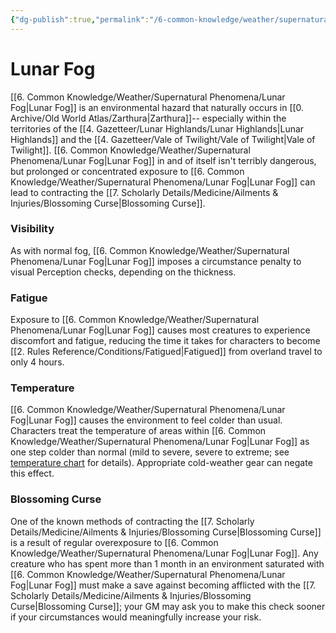 ```yaml
---
{"dg-publish":true,"permalink":"/6-common-knowledge/weather/supernatural-phenomena/lunar-fog/","noteIcon":""}
---
```


# Lunar Fog

[[6. Common Knowledge/Weather/Supernatural Phenomena/Lunar Fog\|Lunar Fog]] is an environmental hazard that naturally occurs in [[0. Archive/Old World Atlas/Zarthura\|Zarthura]]-- especially within the territories of the [[4. Gazetteer/Lunar Highlands/Lunar Highlands\|Lunar Highlands]] and the [[4. Gazetteer/Vale of Twilight/Vale of Twilight\|Vale of Twilight]]. [[6. Common Knowledge/Weather/Supernatural Phenomena/Lunar Fog\|Lunar Fog]] in and of itself isn't terribly dangerous, but prolonged or concentrated exposure to [[6. Common Knowledge/Weather/Supernatural Phenomena/Lunar Fog\|Lunar Fog]] can lead to contracting the [[7. Scholarly Details/Medicine/Ailments & Injuries/Blossoming Curse\|Blossoming Curse]]. 

### Visibility
As with normal fog, [[6. Common Knowledge/Weather/Supernatural Phenomena/Lunar Fog\|Lunar Fog]] imposes a circumstance penalty to visual Perception checks, depending on the thickness. 

### Fatigue 
Exposure to [[6. Common Knowledge/Weather/Supernatural Phenomena/Lunar Fog\|Lunar Fog]] causes most creatures to experience discomfort and fatigue, reducing the time it takes for characters to become [[2. Rules Reference/Conditions/Fatigued\|Fatigued]] from overland travel to only 4 hours. 

### Temperature 
[[6. Common Knowledge/Weather/Supernatural Phenomena/Lunar Fog\|Lunar Fog]] causes the environment to feel colder than usual. Characters treat the temperature of areas within [[6. Common Knowledge/Weather/Supernatural Phenomena/Lunar Fog\|Lunar Fog]] as one step colder than normal (mild to severe, severe to extreme; see [temperature chart](https://2e.aonprd.com/Rules.aspx?ID=2768) for details). Appropriate cold-weather gear can negate this effect. 

### Blossoming Curse
One of the known methods of contracting the [[7. Scholarly Details/Medicine/Ailments & Injuries/Blossoming Curse\|Blossoming Curse]] is a result of regular overexposure to [[6. Common Knowledge/Weather/Supernatural Phenomena/Lunar Fog\|Lunar Fog]]. Any creature who has spent more than 1 month in an environment saturated with [[6. Common Knowledge/Weather/Supernatural Phenomena/Lunar Fog\|Lunar Fog]] must make a save against becoming afflicted with the [[7. Scholarly Details/Medicine/Ailments & Injuries/Blossoming Curse\|Blossoming Curse]]; your GM may ask you to make this check sooner if your circumstances would meaningfully increase your risk. 